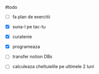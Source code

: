 #todo
- [ ] fa plan de exercitii
- [x] suna-l pe tac-tu
- [x] curatenie
- [x] programeaza
- [ ] transfer notion DBs
- [ ] calculeaza cheltuielile pe ultimele 2 luni

